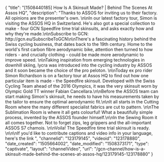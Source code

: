 {
    "title": "[1508440185] How Is A Skinsuit Made? | Behind The Scenes At Assos HQ",
    "description": "Thanks to ASSOS for inviting us to their factory. All opinions are the presenter's own. \n\nIn our latest factory tour, Simon is visiting the ASSOS HQ in Switzerland. He's also got a special collection to make - four GCN Speedfire time trial skinsuits, and asks exactly how and why they're made.\n\nSubscribe to GCN: http:\/\/gcn.eu\/SubscribeToGCN\n\nThere's a fascinating history behind the Swiss cycling business, that dates back to the 19th century. Home to the world's first carbon fibre aerodynamic bike, attention then turned to how riders - and crucially clothing - could be made more aerodynamic to improve speed. \n\nTaking inspiration from emerging technologies in downhill skiing, lycra was introduced into the cycling industry by ASSOS and it soon became the choice of the pro peloton. \n\nToday ex pro rider Simon Richardson is on a factory tour at Assos HQ to find out how one particular item is made - the Speedfire skinsuit. Developed with the Swiss Cycling Team ahead of the 2016 Olympics, it was the very skinsuit worn by Olympic Gold TT winner Fabian Cancellara.\n\nBefore the ASSOS team can start making Simon's skinsuit, he needs to have his measurements taken by the tailor to ensure the optimal aerodynamic fit.\n\nIt all starts in the Cutting Room where the many different specialist fabrics are cut to pattern. \n\nThe Sublimation Room is where it all gets colourful! What a beautifully simple process, invented by the ASSOS founder himself.\n\nIn the Sewing Room it all comes together. Not to forget zips, leg grippers and the all-important ASSOS S7 chamois. \n\nVoila! The Speedfire time trial skinsuit is ready. \n\n\nIf you'd like to contribute captions and video info in your language, here's the link ",
    "channelid": "123179145",
    "videoid": "123178880",
    "date_created": "1505664002",
    "date_modified": "1508373171",
    "type": "captivate",
    "layout": "channelVideo",
    "url": "\/gcn-channel\/how-is-a-skinsuit-made-behind-the-scenes-at-assos-hq\/123179145-123178880"
}